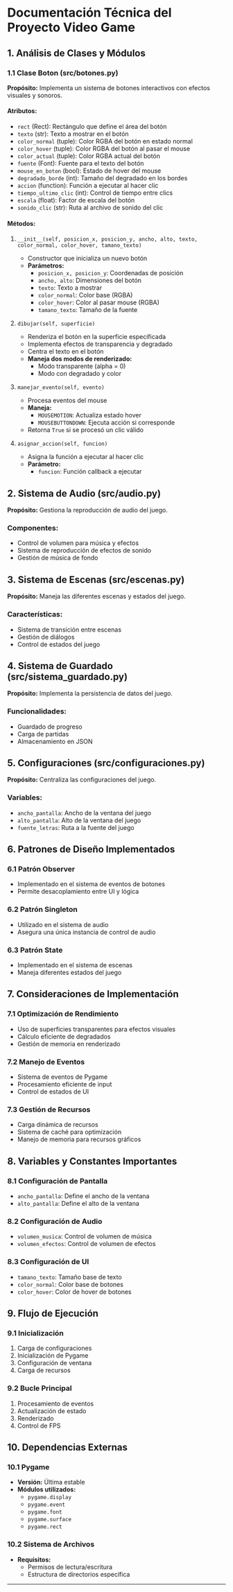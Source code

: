 # Documentación Técnica del Proyecto Video Game

## 1. Análisis de Clases y Módulos

### 1.1 Clase Boton (src/botones.py)
**Propósito:** Implementa un sistema de botones interactivos con efectos visuales y sonoros.

#### Atributos:
- `rect` (Rect): Rectángulo que define el área del botón
- `texto` (str): Texto a mostrar en el botón
- `color_normal` (tuple): Color RGBA del botón en estado normal
- `color_hover` (tuple): Color RGBA del botón al pasar el mouse
- `color_actual` (tuple): Color RGBA actual del botón
- `fuente` (Font): Fuente para el texto del botón
- `mouse_en_boton` (bool): Estado de hover del mouse
- `degradado_borde` (int): Tamaño del degradado en los bordes
- `accion` (function): Función a ejecutar al hacer clic
- `tiempo_ultimo_clic` (int): Control de tiempo entre clics
- `escala` (float): Factor de escala del botón
- `sonido_clic` (str): Ruta al archivo de sonido del clic

#### Métodos:
1. `__init__(self, posicion_x, posicion_y, ancho, alto, texto, color_normal, color_hover, tamano_texto)`
   - Constructor que inicializa un nuevo botón
   - **Parámetros:**
     * `posicion_x, posicion_y`: Coordenadas de posición
     * `ancho, alto`: Dimensiones del botón
     * `texto`: Texto a mostrar
     * `color_normal`: Color base (RGBA)
     * `color_hover`: Color al pasar mouse (RGBA)
     * `tamano_texto`: Tamaño de la fuente

2. `dibujar(self, superficie)`
   - Renderiza el botón en la superficie especificada
   - Implementa efectos de transparencia y degradado
   - Centra el texto en el botón
   - **Maneja dos modos de renderizado:**
     * Modo transparente (alpha = 0)
     * Modo con degradado y color

3. `manejar_evento(self, evento)`
   - Procesa eventos del mouse
   - **Maneja:**
     * `MOUSEMOTION`: Actualiza estado hover
     * `MOUSEBUTTONDOWN`: Ejecuta acción si corresponde
   - Retorna `True` si se procesó un clic válido

4. `asignar_accion(self, funcion)`
   - Asigna la función a ejecutar al hacer clic
   - **Parámetro:**
     * `funcion`: Función callback a ejecutar

## 2. Sistema de Audio (src/audio.py)
**Propósito:** Gestiona la reproducción de audio del juego.

### Componentes:
- Control de volumen para música y efectos
- Sistema de reproducción de efectos de sonido
- Gestión de música de fondo

## 3. Sistema de Escenas (src/escenas.py)
**Propósito:** Maneja las diferentes escenas y estados del juego.

### Características:
- Sistema de transición entre escenas
- Gestión de diálogos
- Control de estados del juego

## 4. Sistema de Guardado (src/sistema_guardado.py)
**Propósito:** Implementa la persistencia de datos del juego.

### Funcionalidades:
- Guardado de progreso
- Carga de partidas
- Almacenamiento en JSON

## 5. Configuraciones (src/configuraciones.py)
**Propósito:** Centraliza las configuraciones del juego.

### Variables:
- `ancho_pantalla`: Ancho de la ventana del juego
- `alto_pantalla`: Alto de la ventana del juego
- `fuente_letras`: Ruta a la fuente del juego

## 6. Patrones de Diseño Implementados

### 6.1 Patrón Observer
- Implementado en el sistema de eventos de botones
- Permite desacoplamiento entre UI y lógica

### 6.2 Patrón Singleton
- Utilizado en el sistema de audio
- Asegura una única instancia de control de audio

### 6.3 Patrón State
- Implementado en el sistema de escenas
- Maneja diferentes estados del juego

## 7. Consideraciones de Implementación

### 7.1 Optimización de Rendimiento
- Uso de superficies transparentes para efectos visuales
- Cálculo eficiente de degradados
- Gestión de memoria en renderizado

### 7.2 Manejo de Eventos
- Sistema de eventos de Pygame
- Procesamiento eficiente de input
- Control de estados de UI

### 7.3 Gestión de Recursos
- Carga dinámica de recursos
- Sistema de caché para optimización
- Manejo de memoria para recursos gráficos

## 8. Variables y Constantes Importantes

### 8.1 Configuración de Pantalla
- `ancho_pantalla`: Define el ancho de la ventana
- `alto_pantalla`: Define el alto de la ventana

### 8.2 Configuración de Audio
- `volumen_musica`: Control de volumen de música
- `volumen_efectos`: Control de volumen de efectos

### 8.3 Configuración de UI
- `tamano_texto`: Tamaño base de texto
- `color_normal`: Color base de botones
- `color_hover`: Color de hover de botones

## 9. Flujo de Ejecución

### 9.1 Inicialización
1. Carga de configuraciones
2. Inicialización de Pygame
3. Configuración de ventana
4. Carga de recursos

### 9.2 Bucle Principal
1. Procesamiento de eventos
2. Actualización de estado
3. Renderizado
4. Control de FPS

## 10. Dependencias Externas

### 10.1 Pygame
- **Versión:** Última estable
- **Módulos utilizados:**
  * `pygame.display`
  * `pygame.event`
  * `pygame.font`
  * `pygame.surface`
  * `pygame.rect`

### 10.2 Sistema de Archivos
- **Requisitos:**
  * Permisos de lectura/escritura
  * Estructura de directorios específica

---
